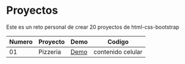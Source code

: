 # Proyectos

Este es un reto personal de crear 20 proyectos de html-css-bootstrap


  Numero |Proyecto |Demo| Codigo
 ---- |---- |--| ------  
   01 |Pizzeria |[Demo](https://cosmic-sable-6366dd.netlify.app/)| contenido celular 
  
   
   
   
